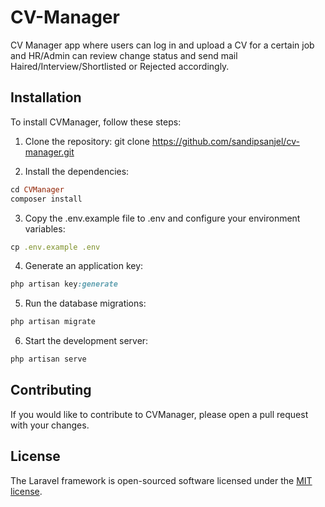 # CV-Manager

CV Manager app where users can log in and upload a CV for a certain job and HR/Admin can review change status and send mail Haired/Interview/Shortlisted or Rejected accordingly.

## Installation

To install CVManager, follow these steps:

1. Clone the repository:
git clone https://github.com/sandipsanjel/cv-manager.git


2. Install the dependencies:
  ```ruby
cd CVManager
composer install
```

3. Copy the .env.example file to .env and configure your environment variables:
```ruby
cp .env.example .env
```

4. Generate an application key:
```ruby
php artisan key:generate
```

5. Run the database migrations:
```ruby
php artisan migrate
```

6. Start the development server:
```ruby
php artisan serve
```

## Contributing

If you would like to contribute to CVManager, please open a pull request with your changes.


## License

The Laravel framework is open-sourced software licensed under the [MIT license](https://opensource.org/licenses/MIT).
